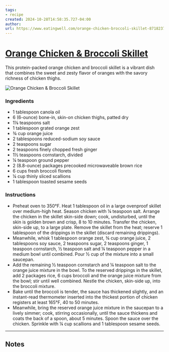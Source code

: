```yaml
---
tags: 
- recipe 
created: 2024-10-28T14:58:35.727-04:00
author: 
url: https://www.eatingwell.com/orange-chicken-broccoli-skillet-8718237 
---
```


# [Orange Chicken & Broccoli Skillet](https://www.eatingwell.com/orange-chicken-broccoli-skillet-8718237)

This protein-packed orange chicken and broccoli skillet is a vibrant dish that combines the sweet and zesty flavor of oranges with the savory richness of chicken thighs.

![Orange Chicken & Broccoli Skillet](https://www.eatingwell.com/thmb/iAOxj-f13Baic7LpdItMV5YawG8=/1500x0/filters:no_upscale():max_bytes(150000):strip_icc()/Orange-Chicken--Broccoli-Skillet-Beauty-12025_preview_maxWidth_4000_maxHeight_4000_ppi_300_quality_100-26f5bdaf128d4d0d80ceef5aee43b01a.jpg)

### Ingredients

- 1 tablespoon canola oil
- 6 (6-ounce) bone-in, skin-on chicken thighs, patted dry
- 1⅛ teaspoons salt
- 1 tablespoon grated orange zest
- ¾ cup orange juice
- 2 tablespoons reduced-sodium soy sauce
- 2 teaspoons sugar
- 2 teaspoons finely chopped fresh ginger
- 1½ teaspoons cornstarch, divided
- ¼ teaspoon ground pepper
- 2 (8.8-ounce) packages precooked microwaveable brown rice
- 6 cups fresh broccoli florets
- ¼ cup thinly sliced scallions
- 1 tablespoon toasted sesame seeds

### Instructions

- Preheat oven to 350°F. Heat 1 tablespoon oil in a large ovenproof skillet over medium-high heat. Season chicken with ¼ teaspoon salt. Arrange the chicken in the skillet skin-side down; cook, undisturbed, until the skin is golden brown and crisp, 8 to 10 minutes. Transfer the chicken, skin-side up, to a large plate. Remove the skillet from the heat; reserve 1 tablespoon of the drippings in the skillet (discard remaining drippings).
- Meanwhile, whisk 1 tablespoon orange zest, ¾ cup orange juice, 2 tablespoons soy sauce, 2 teaspoons sugar, 2 teaspoons ginger, 1 teaspoon cornstarch, ½ teaspoon salt and ¼ teaspoon pepper in a medium bowl until combined. Pour ½ cup of the mixture into a small saucepan.
- Add the remaining ½ teaspoon cornstarch and ¼ teaspoon salt to the orange juice mixture in the bowl. To the reserved drippings in the skillet, add 2 packages rice, 6 cups broccoli and the orange juice mixture from the bowl; stir until well combined. Nestle the chicken, skin-side up, into the broccoli mixture.
- Bake until the broccoli is tender, the sauce has thickened slightly, and an instant-read thermometer inserted into the thickest portion of chicken registers at least 165°F, 40 to 50 minutes.
- Meanwhile, bring the reserved orange juice mixture in the saucepan to a lively simmer; cook, stirring occasionally, until the sauce thickens and coats the back of a spoon, about 5 minutes. Spoon the sauce over the chicken. Sprinkle with ¼ cup scallions and 1 tablespoon sesame seeds.

-----

## Notes
